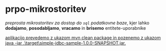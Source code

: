 # prpo-mikrostoritev

*preprosta mikrostoritev za dostop do `sql` podatkovne baze*, kjer lahko **dodajamo**, **posodabljamo**, **vracamo** in **brisemo** entitete-uporabnike

<ins>aplikacijo prevedemo z ukazom mvn clean package in pozenemo z ukazom java -jar .\target\simple-jdbc-sample-1.0.0-SNAPSHOT.jar.</ins>


